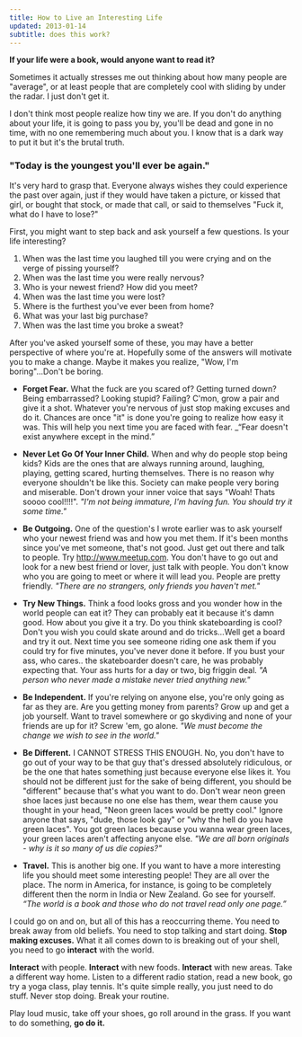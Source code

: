 ```yaml
---
title: How to Live an Interesting Life
updated: 2013-01-14
subtitle: does this work?
---
```


**If your life were a book, would anyone want to read it?**

Sometimes it actually stresses me out thinking about how many people are "average", or at least people that are completely cool with sliding by under the radar. I just don't get it. 

I don't think most people realize how tiny we are. If you don't do anything about your life, it is going to pass you by, you'll be dead and gone in no time, with no one remembering much about you. I know that is a dark way to put it but it's the brutal truth.

### "Today is the youngest you'll ever be again."

It's very hard to grasp that. Everyone always wishes they could experience the past over again, just if they would have taken a picture, or kissed that girl, or bought that stock, or made that call, or said to themselves "Fuck it, what do I have to lose?"

First, you might want to step back and ask yourself a few questions. Is your life interesting? 

1. When was the last time you laughed till you were crying and on the verge of pissing yourself?
2. When was the last time you were really nervous?
3. Who is your newest friend? How did you meet?
4. When was the last time you were lost?
5. Where is the furthest you've ever been from home?
6. What was your last big purchase?
7. When was the last time you broke a sweat?

After you've asked yourself some of these, you may have a better perspective of where you're at. Hopefully some of the answers will motivate you to make a change. Maybe it makes you realize, "Wow, I'm boring"...Don't be boring.

* **Forget Fear.** What the fuck are you scared of? Getting turned down? Being embarrassed? Looking stupid? Failing? C'mon, grow a pair and give it a shot. Whatever you're nervous of just stop making excuses and do it. Chances are once "it" is done you're going to realize how easy it was. This will help you next time you are faced with fear. _“Fear doesn't exist anywhere except in the mind.”

* **Never Let Go Of Your Inner Child.** When and why do people stop being kids? Kids are the ones that are always running around, laughing, playing, getting scared, hurting themselves. There is no reason why everyone shouldn't be like this. Society can make people very boring and miserable. Don't drown your inner voice that says "Woah! Thats soooo cool!!!!". _"I'm not being immature, I'm having fun. You should try it some time."_

* **Be Outgoing.** One of the question's I wrote earlier was to ask yourself who your newest friend was and how you met them. If it's been months since you've met someone, that's not good. Just get out there and talk to people. Try http://www.meetup.com. You don't have to go out and look for a new best friend or lover, just talk with people. You don't know who you are going to meet or where it will lead you. People are pretty friendly. _"There are no strangers, only friends you haven't met."_

* **Try New Things.** Think a food looks gross and you wonder how in the world people can eat it? They can probably eat it because it's damn good. How about you give it a try. Do you think skateboarding is cool? Don't you wish you could skate around and do tricks...Well get a board and try it out. Next time you see someone riding one ask them if you could try for five minutes, you've never done it before. If you bust your ass, who cares.. the skateboarder doesn't care, he was probably expecting that. Your ass hurts for a day or two, big friggin deal. _"A person who never made a mistake never tried anything new."_

* **Be Independent.** If you're relying on anyone else, you're only going as far as they are. Are you getting money from parents? Grow up and get a job yourself. Want to travel somewhere or go skydiving and none of your friends are up for it? Screw 'em, go alone. _"We must become the change we wish to see in the world."_

* **Be Different.** I CANNOT STRESS THIS ENOUGH. No, you don't have to go out of your way to be that guy that's dressed absolutely ridiculous, or be the one that hates something just because everyone else likes it. You should not be different just for the sake of being different, you should be "different" because that's what you want to do. Don't wear neon green shoe laces just because no one else has them, wear them cause you thought in your head, "Neon green laces would be pretty cool." Ignore anyone that says, "dude, those look gay" or "why the hell do you have green laces". You got green laces because you wanna wear green laces, your green laces aren't affecting anyone else. _"We are all born originals - why is it so many of us die copies?"_

* **Travel.** This is another big one. If you want to have a more interesting life you should meet some interesting people! They are all over the place. The norm in America, for instance, is going to be completely different then the norm in India or New Zealand. Go see for yourself.  _“The world is a book and those who do not travel read only one page.”_

I could go on and on, but all of this has a reoccurring theme. You need to break away from old beliefs. You need to stop talking and start doing. **Stop making excuses.** What it all comes down to is breaking out of your shell, you need to go **interact** with the world.

**Interact** with people. **Interact** with new foods. **Interact** with new areas. Take a different way home. Listen to a different radio station, read a new book, go try a yoga class, play tennis. It's quite simple really, you just need to do stuff. Never stop doing. Break your routine.

Play loud music, take off your shoes, go roll around in the grass. If you want to do something, **go do it.**
